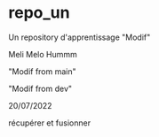 # repo_un
Un repository d'apprentissage
"Modif" 

Meli Melo
Hummm

"Modif from main" 

"Modif from dev" 

20/07/2022

récupérer et fusionner
